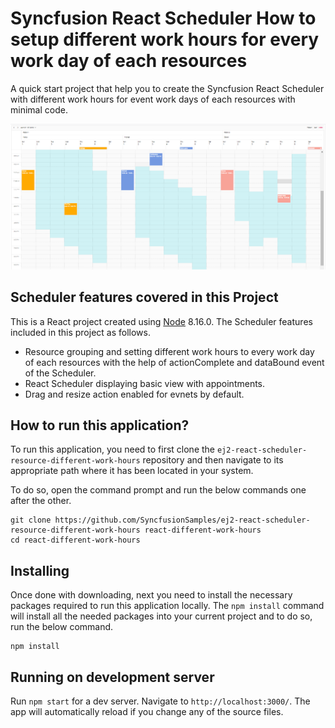 # Syncfusion React Scheduler How to setup different work hours for every work day of each resources

A quick start project that help you to create the Syncfusion React Scheduler with different work hours for event work days of each resources with minimal code.

![React resource with different work hours on each day Scheduler](resource-different-work-hours.PNG)

## Scheduler features covered in this Project

This is a React project created using [Node](https://www.npmjs.com/package/node/v/8.16.0) 8.16.0. The Scheduler features included in this project as follows.
* Resource grouping and setting different work hours to every work day of each resources with the help of actionComplete and dataBound event of the Scheduler.
* React Scheduler displaying basic view with appointments.
* Drag and resize action enabled for evnets by default.

## How to run this application?
To run this application, you need to first clone the `ej2-react-scheduler-resource-different-work-hours` repository and then navigate to its appropriate path where it has been located in your system.

To do so, open the command prompt and run the below commands one after the other.

```
git clone https://github.com/SyncfusionSamples/ej2-react-scheduler-resource-different-work-hours react-different-work-hours
cd react-different-work-hours
```

## Installing
Once done with downloading, next you need to install the necessary packages required to run this application locally. The `npm install` command will install all the needed packages into your current project and to do so, run the below command.

```
npm install
```
## Running on development server
Run `npm start` for a dev server. Navigate to `http://localhost:3000/`. The app will automatically reload if you change any of the source files.
